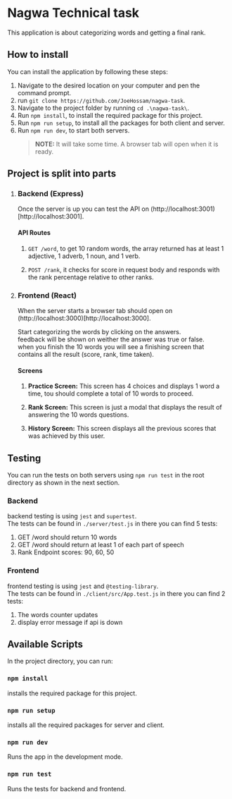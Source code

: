 # Nagwa Technical task

This application is about categorizing words and getting a final rank.

## How to install

You can install the application by following these steps:

1. Navigate to the desired location on your computer and pen the command prompt.
2. run `git clone https://github.com/JoeHossam/nagwa-task`.
3. Navigate to the project folder by running `cd .\nagwa-task\`.
4. Run `npm install`, to install the required package for this project.
5. Run `npm run setup`, to install all the packages for both client and server.
6. Run `npm run dev`, to start both servers.
    > **NOTE:** It will take some time. A browser tab will open when it is ready.

## Project is split into parts

1.  ### Backend (Express)

    Once the server is up you can test the API on (http://localhost:3001)[http://localhost:3001].

    #### API Routes

    1. `GET /word`, to get 10 random words, the array returned has at least 1 adjective, 1 adverb, 1 noun, and 1 verb.

    2. `POST /rank`, it checks for score in request body and responds with the rank percentage relative to other ranks.

2.  ### Frontend (React)

    When the server starts a browser tab should open on (http://localhost:3000)[http://localhost:3000].

    Start categorizing the words by clicking on the answers.  
    feedback will be shown on weither the answer was true or false.  
    when you finish the 10 words you will see a finishing screen that contains all the result (score, rank, time taken).

    #### Screens

    1. **Practice Screen:** This screen has 4 choices and displays 1 word a time, tou should complete a total of 10 words to proceed.

    2. **Rank Screen:** This screen is just a modal that displays the result of answering the 10 words questions.

    3. **History Screen:** This screen displays all the previous scores that was achieved by this user.

## Testing

You can run the tests on both servers using `npm run test` in the root directory as shown in the next section.

### Backend

backend testing is using `jest` and `supertest`.  
The tests can be found in `./server/test.js` in there you can find 5 tests:

1. GET /word should return 10 words
2. GET /word should return at least 1 of each part of speech
3. Rank Endpoint scores: 90, 60, 50

### Frontend

frontend testing is using `jest` and `@testing-library`.  
The tests can be found in `./client/src/App.test.js` in there you can find 2 tests:

1. The words counter updates
2. display error message if api is down

## Available Scripts

In the project directory, you can run:

### `npm install`

installs the required package for this project.

### `npm run setup`

installs all the required packages for server and client.

### `npm run dev`

Runs the app in the development mode.

### `npm run test`

Runs the tests for backend and frontend.
